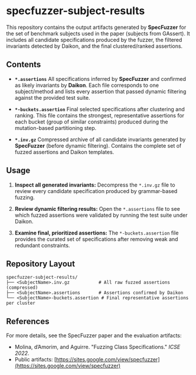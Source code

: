 # specfuzzer-subject-results

This repository contains the output artifacts generated by **SpecFuzzer** for the set of benchmark subjects used in the paper (subjects from GAssert). It includes all candidate specifications produced by the fuzzer, the filtered invariants detected by Daikon, and the final clustered/ranked assertions.

## Contents

- **`*.assertions`**
  All specifications inferred by **SpecFuzzer** and confirmed as likely invariants by **Daikon**. Each file corresponds to one subject/method and lists every assertion that passed dynamic filtering against the provided test suite.

- **`*-buckets.assertion`**
  Final selected specifications after clustering and ranking. This file contains the strongest, representative assertions for each bucket (group of similar constraints) produced during the mutation-based partitioning step.

- **`*.inv.gz`**
  Compressed archive of all candidate invariants generated by **SpecFuzzer** (before dynamic filtering). Contains the complete set of fuzzed assertions and Daikon templates.

## Usage

1. **Inspect all generated invariants:**
   Decompress the `*.inv.gz` file to review every candidate specification produced by grammar-based fuzzing.

2. **Review dynamic filtering results:**
   Open the `*.assertions` file to see which fuzzed assertions were validated by running the test suite under Daikon.

3. **Examine final, prioritized assertions:**
   The `*-buckets.assertion` file provides the curated set of specifications after removing weak and redundant constraints.

## Repository Layout

```
specfuzzer-subject-results/
├── <SubjectName>.inv.gz           # All raw fuzzed assertions (compressed)
├── <SubjectName>.assertions       # Assertions confirmed by Daikon
└── <SubjectName>-buckets.assertion # Final representative assertions per cluster
```

## References

For more details, see the SpecFuzzer paper and the evaluation artifacts:

- Molina, d’Amorim, and Aguirre. "Fuzzing Class Specifications." _ICSE 2022_.
- Public artifacts: [https://sites.google.com/view/specfuzzer](https://sites.google.com/view/specfuzzer)
